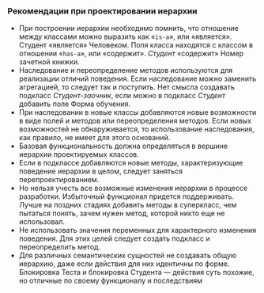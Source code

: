 ### Рекомендации при проектировании иерархии
- При построении иерархии необходимо помнить, что отношение между классами можно выразить как «`is-a`», или «является». Студент «является» Человеком. Поля класса находятся с классом в отношении «`has-a`», или «содержит». *Студент* «содержит» Номер зачетной книжки. 
- Наследование и переопределение методов используются для реализации отличий поведения. Если наследование можно заменить агрегацией, то следует так и поступить. Нет смысла создавать подкласс *Студент-заочник*, если можно в подкласс *Студент* добавить поле Форма обучения.
- При наследовании в новые классы добавляются новые возможности в виде полей и методов или переопределения методов. Если новых возможностей не обнаруживается, то использование наследования, как правило, не имеет для этого оснований.
- Базовая функциональность должна определяться в вершине иерархии проектируемых классов.
- Если в подклассе добавляются новые методы, характеризующие поведение иерархии в целом, следует заняться перепроектированием.
- Но нельзя учесть все возможные изменения иерархии в процессе разработки. Избыточный функционал придется поддерживать. Лучше на поздних стадиях добавить методы в суперкласс, чем пытаться понять, зачем нужен метод, которой никто еще не использовал. 
- Не использовать значения переменных для характерного изменения поведения. Для этих целей следует создать подкласс и переопределить метод. 
- Для различных семантических сущностей не создавать общую иерархию, даже если действия для них идентичны по форме. Блокировка Теста и блокировка Студента — действия суть похожие, но отличные по своему функционалу и последствиям